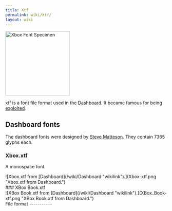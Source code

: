 ```yaml
---
title: Xtf
permalink: wiki/Xtf/
layout: wiki
---
```


<img src="Xbox-dashboard-font-specimen.png" title="Xbox Font Specimen" alt="Xbox Font Specimen" width="200" />

xtf is a font file format used in the [Dashboard](/wiki/Dashboard "wikilink").
It became famous for being [exploited](/wiki/Exploits#Font_hacks "wikilink").

Dashboard fonts
---------------

The dashboard fonts were designed by [Steve
Matteson](/wiki/Wikipedia:Steve_Matteson "wikilink"). They contain 7365 glyphs
each.

### Xbox.xtf

A monospace font.

<div style="display: inline-block;">
![Xbox.xtf from
[Dashboard](/wiki/Dashboard "wikilink").](Xbox-xtf.png "Xbox.xtf from Dashboard.")

</div>
### XBox Book.xtf

<div style="display: inline-block;">
![XBox Book.xtf from
[Dashboard](/wiki/Dashboard "wikilink").](XBox_Book-xtf.png "XBox Book.xtf from Dashboard.")

</div>
File format
-----------
